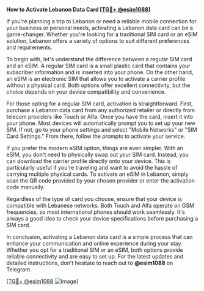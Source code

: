 **How to Activate Lebanon Data Card [[TG💪+ @esim1088](https://t.me/s/esim1088)]**

If you're planning a trip to Lebanon or need a reliable mobile connection for your business or personal needs, activating a Lebanon data card can be a game-changer. Whether you're looking for a traditional SIM card or an eSIM solution, Lebanon offers a variety of options to suit different preferences and requirements.

To begin with, let's understand the difference between a regular SIM card and an eSIM. A regular SIM card is a small plastic card that contains your subscriber information and is inserted into your phone. On the other hand, an eSIM is an electronic SIM that allows you to activate a carrier profile without a physical card. Both options offer excellent connectivity, but the choice depends on your device compatibility and convenience.

For those opting for a regular SIM card, activation is straightforward. First, purchase a Lebanon data card from any authorized retailer or directly from telecom providers like Touch or Alfa. Once you have the card, insert it into your phone. Most devices will automatically prompt you to set up your new SIM. If not, go to your phone settings and select "Mobile Networks" or "SIM Card Settings." From there, follow the prompts to activate your service.

If you prefer the modern eSIM option, things are even simpler. With an eSIM, you don't need to physically swap out your SIM card. Instead, you can download the carrier profile directly onto your device. This is particularly useful if you're traveling and want to avoid the hassle of carrying multiple physical cards. To activate an eSIM in Lebanon, simply scan the QR code provided by your chosen provider or enter the activation code manually.

Regardless of the type of card you choose, ensure that your device is compatible with Lebanese networks. Both Touch and Alfa operate on GSM frequencies, so most international phones should work seamlessly. It's always a good idea to check your device specifications before purchasing a SIM card.

In conclusion, activating a Lebanon data card is a simple process that can enhance your communication and online experience during your stay. Whether you opt for a traditional SIM or an eSIM, both options provide reliable connectivity and are easy to set up. For the latest updates and detailed instructions, don’t hesitate to reach out to **@esim1088** on Telegram. 

[[TG💪+ @esim1088](https://t.me/s/esim1088) ![Image](https://i.postimg.cc/Y0z9fWf4/image.png)]